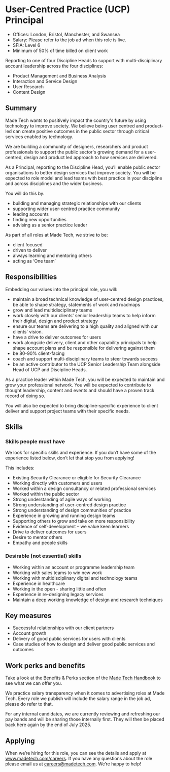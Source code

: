 # User-Centred Practice (UCP) Principal

- Offices: London, Bristol, Manchester, and Swansea
- Salary: Please refer to the job ad when this role is live. 
- SFIA: Level 6
- Minimum of 50% of time billed on client work

Reporting to one of four Discipline Heads to support with multi-disciplinary account leadership across the four disciplines: 
* Product Management and Business Analysis
* Interaction and Service Design
* User Research
* Content Design

## Summary

Made Tech wants to positively impact the country's future by using technology to improve society. We believe being user centred and product-led can create positive outcomes in the public sector through critical services enabled by technology. 

We are building a community of designers, researchers and product professionals to support the public sector's growing demand for a user-centred, design and product led approach to how services are delivered.

As a Principal, reporting to the Discipline Head, you’ll enable public sector organisations to better design services that improve society. You will be expected to role model and lead teams with best practice in your discipline and across disciplines and the wider business.

You will do this by: 
* building and managing strategic relationships with our clients 
* supporting wider user-centred practice community 
* leading accounts
* finding new opportunities 
* advising as a senior practice leader


As part of all roles at Made Tech, we strive to be:
* client focused
* driven to deliver
* always learning and mentoring others
* acting as ‘One team’ 

## Responsibilities 

Embedding our values into the principal role, you will:
* maintain a broad technical knowledge of user-centred design practices, be able to shape strategy, statements of work and roadmaps
* grow and lead multidisciplinary teams
* work closely with our clients' senior leadership teams to help inform their digital, design and product strategy
* ensure our teams are delivering to a high quality and aligned with our clients' vision.
* have a drive to deliver outcomes for users
* work alongside delivery, client and other capability principals to help shape account plans and be responsible for delivering against them
* be 80-90% client-facing
* coach and support multi-disciplinary teams to steer towards success
* be an active contributor to the UCP Senior Leadership Team alongside Head of UCP and Discipline Heads. 

As a practice leader within Made Tech, you will be expected to maintain and grow your professional network. You will be expected to contribute to thought leadership, content and events and should have a proven track record of doing so.

You will also be expected to bring discipline-specific experience to client deliver and support project teams with their specific needs. 


## Skills

### Skills people must have

We look for specific skills and experience. If you don’t have some of the experience listed below, don’t let that stop you from applying! 

This includes:
* Existing Security Clearance or eligible for Security Clearance
* Working directly with customers and users
* Worked within a design consultancy or related professional services
* Worked within the public sector
* Strong understanding of agile ways of working
* Strong understanding of user-centred design practice
* Strong understanding of design communities of practice
* Experience in growing and running design teams
* Supporting others to grow and take on more responsibility
* Evidence of self-development – we value keen learners
* Drive to deliver outcomes for users
* Desire to mentor others
* Empathy and people skills


### Desirable (not essential) skills

* Working within an account or programme leadership team
* Working with sales teams to win new work
* Working with multidisciplinary digital and technology teams
* Experience in healthcare
* Working in the open - sharing little and often
* Experience in re-designing legacy services
* Maintain a deep working knowledge of design and research techniques


## Key measures

* Successful relationships with our client partners
* Account growth
* Delivery of good public services for users with clients
* Case studies of how to design and deliver good public services and outcomes

## Work perks and benefits

Take a look at the Benefits & Perks section of the [Made Tech Handbook](https://github.com/madetech/handbook) to see what we can offer you. 

We practice salary transparency when it comes to advertising roles at Made Tech. Every role we publish will include the salary range in the job ad, please do refer to that.

For any internal candidates, we are currently reviewing and refreshing our pay bands and will be sharing those internally first. They will then be placed back here again by the end of July 2025.

##  Applying
When we’re hiring for this role, you can see the details and apply at www.madetech.com/careers. If you have any questions about the role please email us at careers@madetech.com. We’re happy to help!

